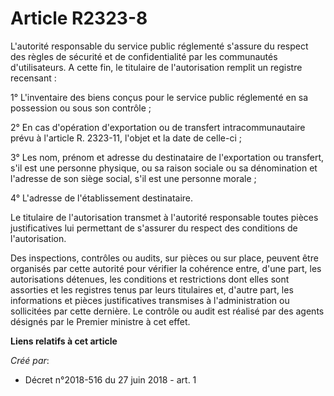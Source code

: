 # Article R2323-8

L'autorité responsable du service public réglementé s'assure du respect des règles de sécurité et de confidentialité par les
communautés d'utilisateurs. A cette fin, le titulaire de l'autorisation remplit un registre recensant :

1° L'inventaire des biens conçus pour le service public réglementé en sa possession ou sous son contrôle ;

2° En cas d'opération d'exportation ou de transfert intracommunautaire prévu à l'article R. 2323-11, l'objet et la date de
celle-ci ;

3° Les nom, prénom et adresse du destinataire de l'exportation ou transfert, s'il est une personne physique, ou sa raison
sociale ou sa dénomination et l'adresse de son siège social, s'il est une personne morale ;

4° L'adresse de l'établissement destinataire.

Le titulaire de l'autorisation transmet à l'autorité responsable toutes pièces justificatives lui permettant de s'assurer du
respect des conditions de l'autorisation.

Des inspections, contrôles ou audits, sur pièces ou sur place, peuvent être organisés par cette autorité pour vérifier la
cohérence entre, d'une part, les autorisations détenues, les conditions et restrictions dont elles sont assorties et les
registres tenus par leurs titulaires et, d'autre part, les informations et pièces justificatives transmises à
l'administration ou sollicitées par cette dernière. Le contrôle ou audit est réalisé par des agents désignés par le Premier
ministre à cet effet.

**Liens relatifs à cet article**

_Créé par_:

  - Décret n°2018-516 du 27 juin 2018 - art. 1
